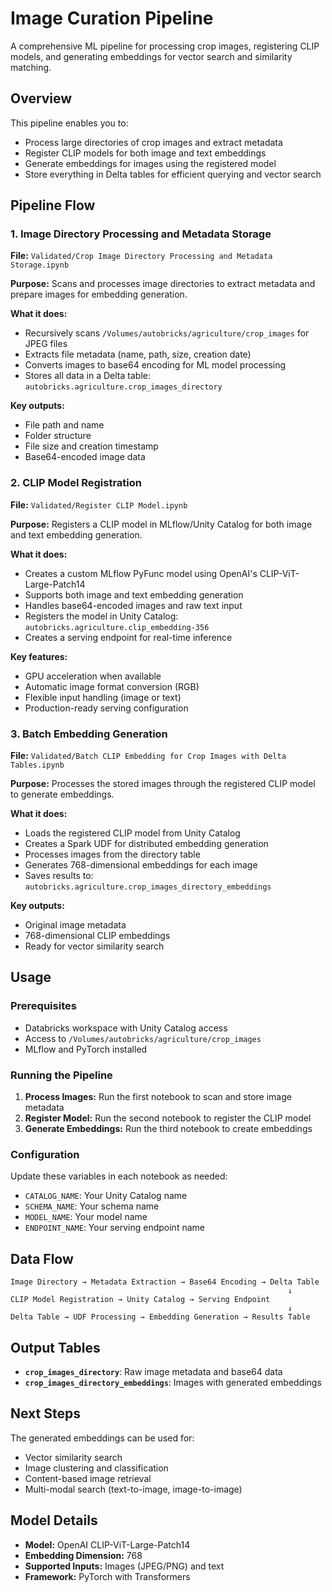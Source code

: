 # Image Curation Pipeline

A comprehensive ML pipeline for processing crop images, registering CLIP models, and generating embeddings for vector search and similarity matching.

## Overview

This pipeline enables you to:
- Process large directories of crop images and extract metadata
- Register CLIP models for both image and text embeddings
- Generate embeddings for images using the registered model
- Store everything in Delta tables for efficient querying and vector search

## Pipeline Flow

### 1. Image Directory Processing and Metadata Storage
**File:** `Validated/Crop Image Directory Processing and Metadata Storage.ipynb`

**Purpose:** Scans and processes image directories to extract metadata and prepare images for embedding generation.

**What it does:**
- Recursively scans `/Volumes/autobricks/agriculture/crop_images` for JPEG files
- Extracts file metadata (name, path, size, creation date)
- Converts images to base64 encoding for ML model processing
- Stores all data in a Delta table: `autobricks.agriculture.crop_images_directory`

**Key outputs:**
- File path and name
- Folder structure
- File size and creation timestamp
- Base64-encoded image data

### 2. CLIP Model Registration
**File:** `Validated/Register CLIP Model.ipynb`

**Purpose:** Registers a CLIP model in MLflow/Unity Catalog for both image and text embedding generation.

**What it does:**
- Creates a custom MLflow PyFunc model using OpenAI's CLIP-ViT-Large-Patch14
- Supports both image and text embedding generation
- Handles base64-encoded images and raw text input
- Registers the model in Unity Catalog: `autobricks.agriculture.clip_embedding-356`
- Creates a serving endpoint for real-time inference

**Key features:**
- GPU acceleration when available
- Automatic image format conversion (RGB)
- Flexible input handling (image or text)
- Production-ready serving configuration

### 3. Batch Embedding Generation
**File:** `Validated/Batch CLIP Embedding for Crop Images with Delta Tables.ipynb`

**Purpose:** Processes the stored images through the registered CLIP model to generate embeddings.

**What it does:**
- Loads the registered CLIP model from Unity Catalog
- Creates a Spark UDF for distributed embedding generation
- Processes images from the directory table
- Generates 768-dimensional embeddings for each image
- Saves results to: `autobricks.agriculture.crop_images_directory_embeddings`

**Key outputs:**
- Original image metadata
- 768-dimensional CLIP embeddings
- Ready for vector similarity search

## Usage

### Prerequisites
- Databricks workspace with Unity Catalog access
- Access to `/Volumes/autobricks/agriculture/crop_images`
- MLflow and PyTorch installed

### Running the Pipeline

1. **Process Images:** Run the first notebook to scan and store image metadata
2. **Register Model:** Run the second notebook to register the CLIP model
3. **Generate Embeddings:** Run the third notebook to create embeddings

### Configuration

Update these variables in each notebook as needed:
- `CATALOG_NAME`: Your Unity Catalog name
- `SCHEMA_NAME`: Your schema name  
- `MODEL_NAME`: Your model name
- `ENDPOINT_NAME`: Your serving endpoint name

## Data Flow

```
Image Directory → Metadata Extraction → Base64 Encoding → Delta Table
                                                              ↓
CLIP Model Registration → Unity Catalog → Serving Endpoint
                                                              ↓
Delta Table → UDF Processing → Embedding Generation → Results Table
```

## Output Tables

- **`crop_images_directory`**: Raw image metadata and base64 data
- **`crop_images_directory_embeddings`**: Images with generated embeddings

## Next Steps

The generated embeddings can be used for:
- Vector similarity search
- Image clustering and classification
- Content-based image retrieval
- Multi-modal search (text-to-image, image-to-image)

## Model Details

- **Model:** OpenAI CLIP-ViT-Large-Patch14
- **Embedding Dimension:** 768
- **Supported Inputs:** Images (JPEG/PNG) and text
- **Framework:** PyTorch with Transformers